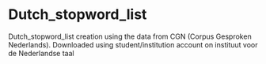 # Dutch_stopword_list
Dutch_stopword_list creation using the data from CGN (Corpus Gesproken Nederlands). Downloaded using student/institution account on instituut voor de Nederlandse taal

